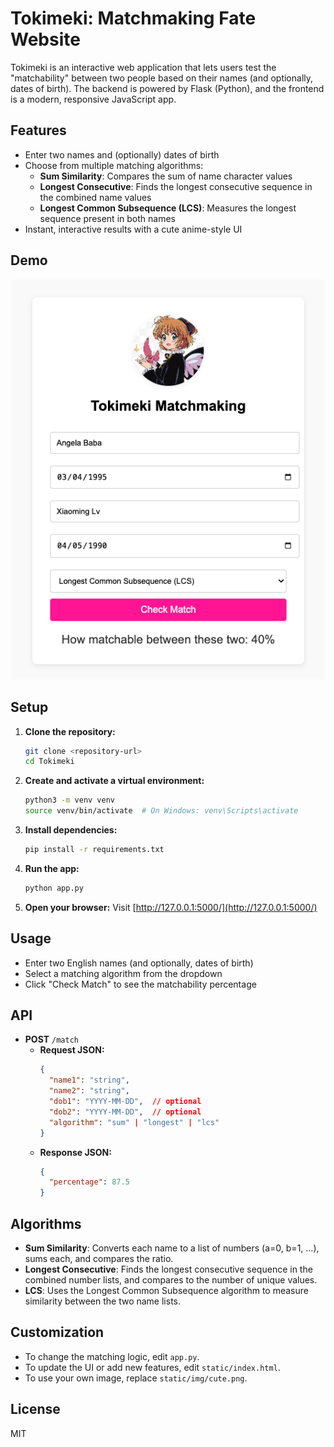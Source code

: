# Tokimeki: Matchmaking Fate Website

Tokimeki is an interactive web application that lets users test the "matchability" between two people based on their names (and optionally, dates of birth). The backend is powered by Flask (Python), and the frontend is a modern, responsive JavaScript app.

## Features
- Enter two names and (optionally) dates of birth
- Choose from multiple matching algorithms:
  - **Sum Similarity**: Compares the sum of name character values
  - **Longest Consecutive**: Finds the longest consecutive sequence in the combined name values
  - **Longest Common Subsequence (LCS)**: Measures the longest sequence present in both names
- Instant, interactive results with a cute anime-style UI

## Demo
![screenshot](static/img/demo.png)

## Setup
1. **Clone the repository:**
   ```bash
   git clone <repository-url>
   cd Tokimeki
   ```
2. **Create and activate a virtual environment:**
   ```bash
   python3 -m venv venv
   source venv/bin/activate  # On Windows: venv\Scripts\activate
   ```
3. **Install dependencies:**
   ```bash
   pip install -r requirements.txt
   ```
4. **Run the app:**
   ```bash
   python app.py
   ```
5. **Open your browser:**
   Visit [http://127.0.0.1:5000/](http://127.0.0.1:5000/)

## Usage
- Enter two English names (and optionally, dates of birth)
- Select a matching algorithm from the dropdown
- Click "Check Match" to see the matchability percentage

## API
- **POST** `/match`
  - **Request JSON:**
    ```json
    {
      "name1": "string",
      "name2": "string",
      "dob1": "YYYY-MM-DD",  // optional
      "dob2": "YYYY-MM-DD",  // optional
      "algorithm": "sum" | "longest" | "lcs"
    }
    ```
  - **Response JSON:**
    ```json
    {
      "percentage": 87.5
    }
    ```

## Algorithms
- **Sum Similarity**: Converts each name to a list of numbers (a=0, b=1, ...), sums each, and compares the ratio.
- **Longest Consecutive**: Finds the longest consecutive sequence in the combined number lists, and compares to the number of unique values.
- **LCS**: Uses the Longest Common Subsequence algorithm to measure similarity between the two name lists.

## Customization
- To change the matching logic, edit `app.py`.
- To update the UI or add new features, edit `static/index.html`.
- To use your own image, replace `static/img/cute.png`.

## License
MIT 